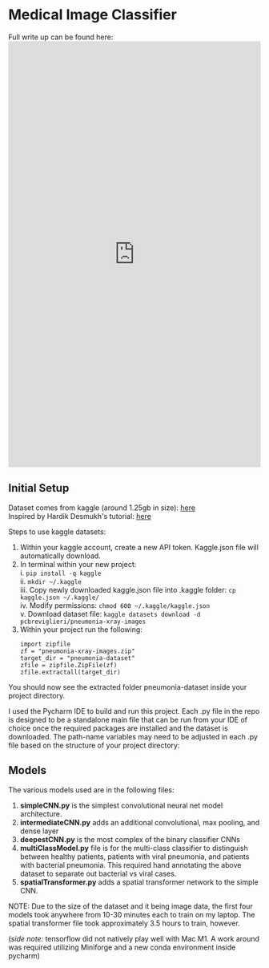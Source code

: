 # Medical Image Classifier
Full write up can be found here:   
<embed src="https://Will-Bach90.github.io/MedicalImageClassifer.pdf" width="100%" height="850px"/>  
## Initial Setup
Dataset comes from kaggle (around 1.25gb in size): [here](https://www.kaggle.com/datasets/pcbreviglieri/pneumonia-xray-images/data)  
Inspired by Hardik Desmukh's tutorial: [here](https://www.markdownguide.orghttps://towardsdatascience.com/medical-x-ray-%EF%B8%8F-image-classification-using-convolutional-neural-network-9a6d33b1c2a)  
  
Steps to use kaggle datasets:
1. Within your kaggle account, create a new API token. Kaggle.json file will automatically download.  
2. In terminal within your new project:  
    i. `pip install -q kaggle`    
    ii. `mkdir ~/.kaggle`  
    iii. Copy newly downloaded kaggle.json file into .kaggle folder: `cp kaggle.json ~/.kaggle/`  
    iv. Modify permissions: `chmod 600 ~/.kaggle/kaggle.json`  
    v. Download dataset file: `kaggle datasets download -d pcbreviglieri/pneumonia-xray-images`  
3. Within your project run the following:  
    ```
    import zipfile
    zf = "pneumonia-xray-images.zip"
    target_dir = "pneumonia-dataset"
    zfile = zipfile.ZipFile(zf)
    zfile.extractall(target_dir)
    ```
You should now see the extracted folder pneumonia-dataset inside your project directory.

I used the Pycharm IDE to build and run this project. Each .py file in the repo is designed to be a standalone main file that can be run from your IDE of choice once the required packages are installed and the dataset is downloaded. The path-name variables may need to be adjusted in each .py file based on the structure of your project directory:

## Models
The various models used are in the following files:  
1. **simpleCNN.py** is the simplest convolutional neural net model architecture.  
2. **intermediateCNN.py** adds an additional convolutional, max pooling, and dense layer  
3. **deepestCNN.py** is the most complex of the binary classifier CNNs  
4. **multiClassModel.py** file is for the multi-class classifier to distinguish between healthy patients, patients with viral pneumonia, and patients with bacterial pneumonia. This required hand annotating the above dataset to separate out bacterial vs viral cases.  
5. **spatialTransformer.py** adds a spatial transformer network to the simple CNN.  

NOTE: Due to the size of the dataset and it being image data, the first four models took anywhere from 10-30 minutes each to train on my laptop. The spatial transformer file took approximately 3.5 hours to train, however.

(*side note:* tensorflow did not natively play well with Mac M1. A work around was required utilizing Miniforge and a new conda environment inside pycharm)

